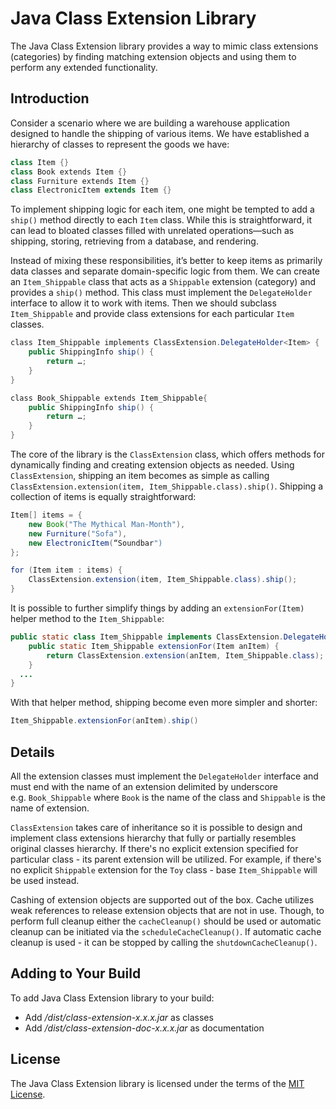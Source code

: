 # Java Class Extension Library
The Java Class Extension library provides a way to mimic class extensions (categories) by finding matching extension objects and using them to perform any extended functionality.

## Introduction
Consider a scenario where we are building a warehouse application designed to handle the shipping of various items. We have established a hierarchy of classes to represent the goods we have:
```java
class Item {}
class Book extends Item {}
class Furniture extends Item {}
class ElectronicItem extends Item {}
```
To implement shipping logic for each item, one might be tempted to add a `ship()` method directly to each `Item` class. While this is straightforward, it can lead to bloated classes filled with unrelated operations—such as shipping, storing, retrieving from a database, and rendering.

Instead of mixing these responsibilities, it’s better to keep items as primarily data classes and separate domain-specific logic from them. We can create an `Item_Shippable` class that acts as a `Shippable` extension (category) and provides a `ship()` method. This class must implement the `DelegateHolder` interface to allow it to work with items. Then we should subclass `Item_Shippable` and provide class extensions for each particular `Item` classes.
```java
class Item_Shippable implements ClassExtension.DelegateHolder<Item> {
    public ShippingInfo ship() {
        return …;
    }
}

class Book_Shippable extends Item_Shippable{
    public ShippingInfo ship() {
        return …;
    }
}
```
The core of the library is the `ClassExtension` class, which offers methods for dynamically finding and creating extension objects as needed. Using `ClassExtension`, shipping an item becomes as simple as calling `ClassExtension.extension(item, Item_Shippable.class).ship()`. Shipping a collection of items is equally straightforward:
```java
Item[] items = {
    new Book("The Mythical Man-Month"), 
    new Furniture("Sofa"), 
    new ElectronicItem(“Soundbar")
};

for (Item item : items) {
    ClassExtension.extension(item, Item_Shippable.class).ship();
}
```
It is possible to further simplify things by adding an `extensionFor(Item)` helper method to the `Item_Shippable`:
```java
public static class Item_Shippable implements ClassExtension.DelegateHolder<Item> {
	public static Item_Shippable extensionFor(Item anItem) {
    	return ClassExtension.extension(anItem, Item_Shippable.class);
	}
  ...
}
```

With that helper method, shipping become even more simpler and shorter:
```java
Item_Shippable.extensionFor(anItem).ship()
```

## Details
All the extension classes must implement the `DelegateHolder` interface and must end with the name of an extension delimited by underscore e.g. `Book_Shippable` where `Book` is the name of the class and `Shippable` is the name of extension.

`ClassExtension` takes care of inheritance so it is possible to design and implement class extensions hierarchy that fully or partially resembles original classes hierarchy. If there's no explicit extension specified for particular class - its parent extension will be utilized. For example, if there's no explicit `Shippable` extension for the `Toy` class - base `Item_Shippable` will be used instead.

Cashing of extension objects are supported out of the box. Cache utilizes weak references to release extension objects that are not in use. Though, to perform full cleanup either the `cacheCleanup()` should be used or automatic cleanup can be initiated via the `scheduleCacheCleanup()`. If automatic cache cleanup is used - it can be stopped by calling the `shutdownCacheCleanup()`.

## Adding to Your Build 
To add Java Class Extension library to your build:
* Add */dist/class-extension-x.x.x.jar* as classes
* Add */dist/class-extension-doc-x.x.x.jar* as documentation

## License
The Java Class Extension library is licensed under the terms of the [MIT License](https://opensource.org/license/mit).
